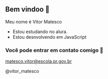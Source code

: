## Bem vindoo 👋

Meu nome é Vitor Matesco

- Estou estudando no alura.
- Estou desnvolvendo em JavaScript


### Você pode entrar em contato comigo 📧

matesco.vitor@escola.pr.gov.br

@vitor_matesco
